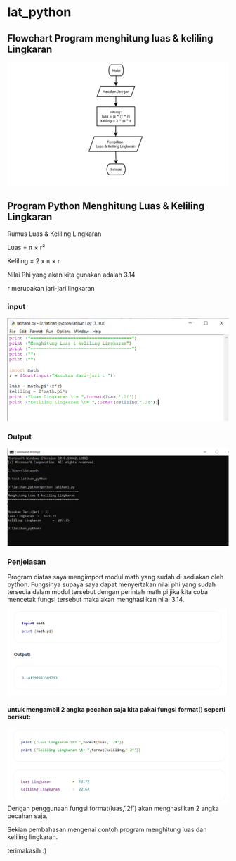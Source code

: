 # lat_python

## Flowchart Program menghitung luas & keliling Lingkaran
![Gambar1](SS1.png)

## Program Python Menghitung Luas & Keliling Lingkaran
Rumus Luas & Keliling Lingkaran <p>
Luas     = π × r² <p>
Keliling = 2 x π × r <p>
Nilai Phi yang akan kita gunakan adalah 3.14 <p>
r merupakan jari-jari lingkaran<p>

### input
![Gambar2](SS2.png)
### Output
![Gambar3](SS3.png)
### Penjelasan
Program diatas saya mengimport modul math yang sudah di sediakan oleh python. Fungsinya supaya saya dapat menyertakan nilai phi yang sudah tersedia dalam modul tersebut dengan perintah math.pi jika kita coba mencetak fungsi tersebut maka akan menghasilkan nilai 3.14.<p>
![Gambar4](SS4.png)
#### untuk mengambil 2 angka pecahan saja kita pakai fungsi format() seperti berikut: <p>
![Gambar5](SS5.png)
Dengan penggunaan fungsi format(luas,’.2f’) akan menghasilkan 2 angka pecahan saja. <p>
Sekian pembahasan mengenai contoh program menghitung luas dan keliling lingkaran. <p>
terimakasih :) <p> 